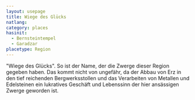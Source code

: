 ```yaml
---
layout: usepage
title: Wiege des Glücks
natlang:
category: places
hasinit:
  - Bernsteintempel
  - Garadzar
placetype: Region
---
```


"Wiege des Glücks". So ist der Name, der die Zwerge dieser Region gegeben haben. Das kommt nicht von ungefähr, da der
Abbau von Erz in den tief reichenden Bergwerksstollen und das Verarbeiten von Metallen und Edelsteinen ein lukratives
Geschäft und Lebenssinn der hier ansässigen Zwerge geworden ist.